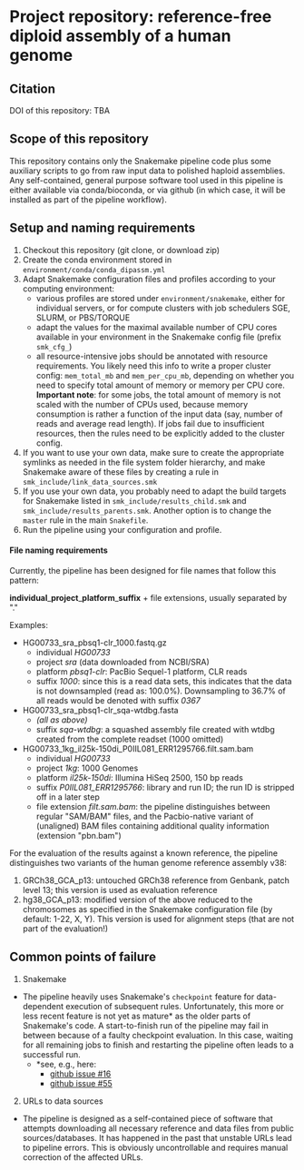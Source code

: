 # Project repository: reference-free diploid assembly of a human genome

## Citation

DOI of this repository: TBA

## Scope of this repository

This repository contains only the Snakemake pipeline code plus some auxiliary scripts to go from raw
input data to polished haploid assemblies. Any self-contained, general purpose software tool used in
this pipeline is either available via conda/bioconda, or via github (in which case, it will be
installed as part of the pipeline workflow).

## Setup and naming requirements

1. Checkout this repository (git clone, or download zip)
2. Create the conda environment stored in `environment/conda/conda_dipassm.yml`
3. Adapt Snakemake configuration files and profiles according to your computing environment:
    - various profiles are stored under `environment/snakemake`, either for individual servers, or
      for compute clusters with job schedulers SGE, SLURM, or PBS/TORQUE
    - adapt the values for the maximal available number of CPU cores available in your environment
      in the Snakemake config file (prefix `smk_cfg_`)
    - all resource-intensive jobs should be annotated with resource requirements. You likely need
      this info to write a proper cluster config: `mem_total_mb` and `mem_per_cpu_mb`,
      depending on whether you need to specify total amount of memory or memory per CPU core.
      **Important note**: for some jobs, the total amount of memory is not scaled with
      the number of CPUs used, because memory consumption is rather a function of the input data
      (say, number of reads and average read length). If jobs fail due to insufficient resources,
      then the rules need to be explicitly added to the cluster config.
4. If you want to use your own data, make sure to create the appropriate symlinks as needed in the
   file system folder hierarchy, and make Snakemake aware of these files by creating a rule in
   `smk_include/link_data_sources.smk`
5. If you use your own data, you probably need to adapt the build targets for Snakemake listed in
   `smk_include/results_child.smk` and `smk_include/results_parents.smk`. Another option is to change
   the `master` rule in the main `Snakefile`.
6. Run the pipeline using your configuration and profile.

#### File naming requirements

Currently, the pipeline has been designed for file names that follow this pattern:

**individual**\_**project**\_**platform**\_**suffix** + file extensions, usually separated by "."

Examples:

  - HG00733_sra_pbsq1-clr_1000.fastq.gz
    - individual *HG00733*
    - project *sra* (data downloaded from NCBI/SRA)
    - platform *pbsq1-clr*: PacBio Sequel-1 platform, CLR reads
    - suffix *1000*: since this is a read data sets, this indicates
      that the data is not downsampled (read as: 100.0%).
      Downsampling to 36.7% of all reads would be denoted with suffix *0367*
  - HG00733_sra_pbsq1-clr_sqa-wtdbg.fasta
    - *(all as above)*
    - suffix *sqa-wtdbg*: a squashed assembly file created with wtdbg
      created from the complete readset (1000 omitted)
  - HG00733_1kg_il25k-150di_P0IIL081_ERR1295766.filt.sam.bam
    - individual *HG00733*
    - project *1kg*: 1000 Genomes
    - platform *il25k-150di*: Illumina HiSeq 2500, 150 bp reads
    - suffix *P0IIL081_ERR1295766*: library and run ID; the run ID is
      stripped off in a later step
    - file extension *filt.sam.bam*: the pipeline distinguishes between
      regular "SAM/BAM" files, and the Pacbio-native variant of (unaligned) BAM
      files containing additional quality information (extension "pbn.bam")

For the evaluation of the results against a known reference, the pipeline distinguishes
two variants of the human genome reference assembly v38:

1. GRCh38_GCA_p13: untouched GRCh38 reference from Genbank, patch level 13; this version
   is used as evaluation reference
2. hg38_GCA_p13: modified version of the above reduced to the chromosomes as specified
   in the Snakemake configuration file (by default: 1-22, X, Y). This version is used
   for alignment steps (that are not part of the evaluation!)

## Common points of failure

1. Snakemake
  - The pipeline heavily uses Snakemake's `checkpoint` feature for data-dependent execution of
    subsequent rules. Unfortunately, this more or less recent feature is not yet as mature*
    as the older parts of Snakemake's code. A start-to-finish run of the pipeline may
    fail in between because of a faulty checkpoint evaluation. In this case, waiting for all
    remaining jobs to finish and restarting the pipeline often leads to a successful run.
      - *see, e.g., here:
        - [github issue #16](https://github.com/snakemake/snakemake/issues/16)
        - [github issue #55](https://github.com/snakemake/snakemake/issues/55)
2. URLs to data sources
  - The pipeline is designed as a self-contained piece of software that attempts downloading
    all necessary reference and data files from public sources/databases. It has happened
    in the past that unstable URLs lead to pipeline errors. This is obviously uncontrollable
    and requires manual correction of the affected URLs.
